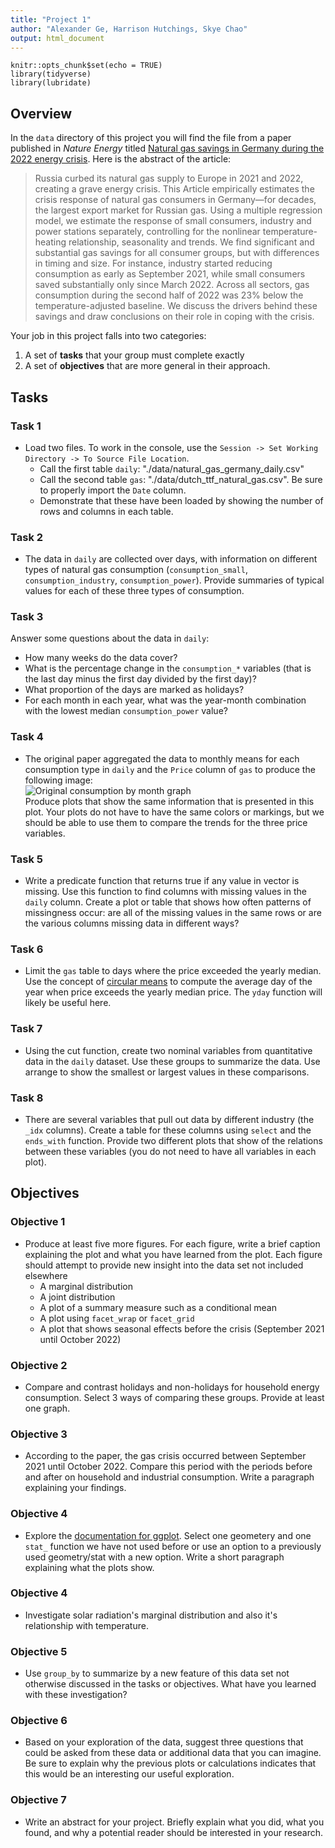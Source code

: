 ```yaml
---
title: "Project 1"
author: "Alexander Ge, Harrison Hutchings, Skye Chao"
output: html_document
---
```


```{r setup, include=FALSE}
knitr::opts_chunk$set(echo = TRUE)
library(tidyverse)
library(lubridate)
```

## Overview

In the `data` directory of this project you will find the file from a paper published in *Nature Energy* titled [Natural gas savings in Germany during the 2022 energy crisis](https://www.nature.com/articles/s41560-023-01260-5). Here is the abstract of the article:

> Russia curbed its natural gas supply to Europe in 2021 and 2022, creating a grave energy crisis. This Article empirically estimates the crisis response of natural gas consumers in Germany—for decades, the largest export market for Russian gas. Using a multiple regression model, we estimate the response of small consumers, industry and power stations separately, controlling for the nonlinear temperature-heating relationship, seasonality and trends. We find significant and substantial gas savings for all consumer groups, but with differences in timing and size. For instance, industry started reducing consumption as early as September 2021, while small consumers saved substantially only since March 2022. Across all sectors, gas consumption during the second half of 2022 was 23% below the temperature-adjusted baseline. We discuss the drivers behind these savings and draw conclusions on their role in coping with the crisis.

Your job in this project falls into two categories:

1. A set of **tasks** that your group must complete exactly
2. A set of **objectives** that are more general in their approach.

## Tasks

### Task 1

* Load two files. To work in the console, use the `Session -> Set Working Directory -> To Source File Location`.
    * Call the first table `daily`: "./data/natural_gas_germany_daily.csv"
    * Call the second table `gas`: "./data/dutch_ttf_natural_gas.csv". Be sure to properly import the `Date` column.
    * Demonstrate that these have been loaded by showing the number of rows and columns in each table.
  

### Task 2

* The data in `daily` are collected over days, with information on different types of natural gas consumption (`consumption_small`, `consumption_industry`, `consumption_power`). Provide summaries of typical values for each of these three types of consumption.


### Task 3

Answer some questions about the data in `daily`:

* How many weeks do the data cover?
* What is the percentage change in the `consumption_*` variables (that is the last day minus the first day divided by the first day)?
* What proportion of the days are marked as holidays?
* For each month in each year, what was the year-month combination with the lowest median `consumption_power` value?
   
### Task 4

* The original paper aggregated the data to monthly means for each consumption type in `daily` and the `Price` column of `gas` to produce the following image:<br/>
![Original consumption by month graph](proj1fig1.png)<br/>
Produce plots that show the same information that is presented in this plot. Your plots do not have to have the same colors or markings, but we should be able to use them to compare the trends for the three price variables. 

### Task 5

* Write a predicate function that returns true if any value in vector is missing. Use this function to find columns with missing values in the `daily` column. Create a plot or table that shows how often patterns of missingness occur: are all of the missing values in the same rows or are the various columns missing data in different ways?



### Task 6

* Limit the `gas` table to days where the price exceeded the yearly median. Use the concept of [circular means](https://en.wikipedia.org/wiki/Circular_mean) to compute the average day of the year when price exceeds the yearly median price. The `yday` function will likely be useful here. 


### Task 7

* Using the cut function, create two nominal variables from quantitative data in the `daily` dataset. Use these groups to summarize the data. Use arrange to show the smallest or largest values in these comparisons.

### Task 8

* There are several variables that pull out data by different industry (the `_idx` columns). Create a table for these columns using `select` and the `ends_with` function. Provide two different plots that show of the relations between these variables (you do not need to have all variables in each plot).


## Objectives

### Objective 1

* Produce at least five more figures. For each figure, write a brief caption explaining the plot and what you have learned from the plot. Each figure should attempt to provide new insight into the data set not included elsewhere
    * A marginal distribution
    * A joint distribution
    * A plot of a summary measure such as a conditional mean
    * A plot using `facet_wrap` or `facet_grid`
    * A plot that shows seasonal effects before the crisis (September 2021 until October 2022)
    

### Objective 2

* Compare and contrast holidays and non-holidays for household energy consumption. Select 3 ways of comparing these groups. Provide at least one graph.

### Objective 3

* According to the paper, the gas crisis occurred between September 2021 until October 2022. Compare this period with the periods before and after on household and industrial consumption. Write a paragraph explaining your findings.


### Objective 4

* Explore the [documentation for ggplot](https://ggplot2.tidyverse.org/). Select one geometery and one `stat_` function we have not used before or use an option to a previously used geometry/stat with a new option. Write a short paragraph explaining what the plots show. 

### Objective 4

* Investigate solar radiation's marginal distribution and also it's relationship with temperature.


### Objective 5

* Use `group_by` to summarize by a new feature of this data set not otherwise discussed in the tasks or objectives. What have you learned with these investigation?

### Objective 6

* Based on your exploration of the data, suggest three questions that could be asked from these data or additional data that you can imagine. Be sure to explain why the previous plots or calculations indicates that this would be an interesting our useful exploration.

### Objective 7

* Write an abstract for your project. Briefly explain what you did, what you found, and why a potential reader should be interested in your research.
